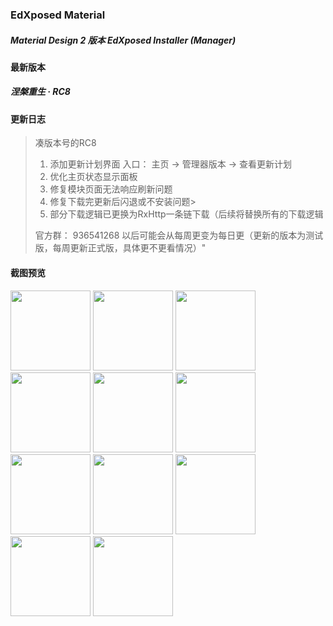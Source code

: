 ### EdXposed Material

##### Material Design 2 版本 EdXposed Installer (Manager)

#### 最新版本
##### 涅槃重生 · RC8

#### 更新日志
>凑版本号的RC8
>
>1. 添加更新计划界面
>   入口： 主页 -> 管理器版本 -> 查看更新计划
>2. 优化主页状态显示面板
>3. 修复模块页面无法响应刷新问题
>4. 修复下载完更新后闪退或不安装问题>
>5. 部分下载逻辑已更换为RxHttp一条链下载（后续将替换所有的下载逻辑
>
>官方群： 936541268
>以后可能会从每周更变为每日更（更新的版本为测试版，每周更新正式版，具体更不更看情况）"

#### 截图预览
<img src="/screenshot/edxp%20(1).png" width="128px"></img>
<img src="/screenshot/edxp%20(2).png" width="128px"></img>
<img src="/screenshot/edxp%20(3).png" width="128px"></img>
<img src="/screenshot/edxp%20(4).png" width="128px"></img>
<img src="/screenshot/edxp%20(5).png" width="128px"></img>
<img src="/screenshot/edxp%20(6).png" width="128px"></img>
<img src="/screenshot/edxp%20(7).png" width="128px"></img>
<img src="/screenshot/edxp%20(8).png" width="128px"></img>
<img src="/screenshot/edxp%20(9).png" width="128px"></img>
<img src="/screenshot/edxp%20(10).png" width="128px"></img>
<img src="/screenshot/edxp%20(11).png" width="128px"></img>

